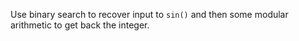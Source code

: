 Use binary search to recover input to `sin()` and then some modular arithmetic to get back the integer.
